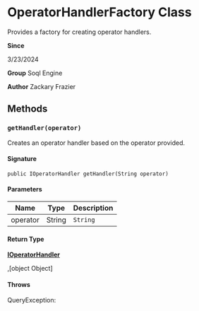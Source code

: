 # OperatorHandlerFactory Class

Provides a factory for creating operator handlers.

**Since** 

3/23/2024

**Group** Soql Engine

**Author** Zackary Frazier

## Methods
### `getHandler(operator)`

Creates an operator handler based on the operator provided.

#### Signature
```apex
public IOperatorHandler getHandler(String operator)
```

#### Parameters
| Name | Type | Description |
|------|------|-------------|
| operator | String | `String` |

#### Return Type
**[IOperatorHandler](IOperatorHandler.md)**

,[object Object]

#### Throws
QueryException: